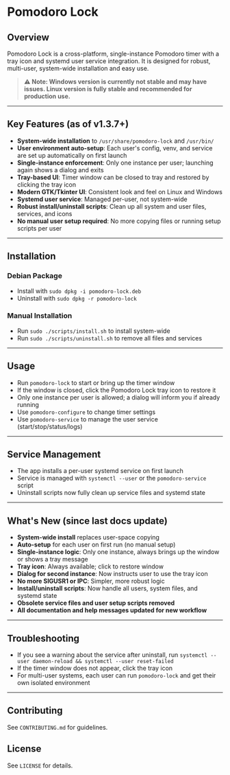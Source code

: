 # Pomodoro Lock

## Overview
Pomodoro Lock is a cross-platform, single-instance Pomodoro timer with a tray icon and systemd user service integration. It is designed for robust, multi-user, system-wide installation and easy use.

> **⚠️ Note: Windows version is currently not stable and may have issues. Linux version is fully stable and recommended for production use.**

---

## Key Features (as of v1.3.7+)
- **System-wide installation** to `/usr/share/pomodoro-lock` and `/usr/bin/`
- **User environment auto-setup**: Each user's config, venv, and service are set up automatically on first launch
- **Single-instance enforcement**: Only one instance per user; launching again shows a dialog and exits
- **Tray-based UI**: Timer window can be closed to tray and restored by clicking the tray icon
- **Modern GTK/Tkinter UI**: Consistent look and feel on Linux and Windows
- **Systemd user service**: Managed per-user, not system-wide
- **Robust install/uninstall scripts**: Clean up all system and user files, services, and icons
- **No manual user setup required**: No more copying files or running setup scripts per user

---

## Installation

### Debian Package
- Install with `sudo dpkg -i pomodoro-lock.deb`
- Uninstall with `sudo dpkg -r pomodoro-lock`

### Manual Installation
- Run `sudo ./scripts/install.sh` to install system-wide
- Run `sudo ./scripts/uninstall.sh` to remove all files and services

---

## Usage
- Run `pomodoro-lock` to start or bring up the timer window
- If the window is closed, click the Pomodoro Lock tray icon to restore it
- Only one instance per user is allowed; a dialog will inform you if already running
- Use `pomodoro-configure` to change timer settings
- Use `pomodoro-service` to manage the user service (start/stop/status/logs)

---

## Service Management
- The app installs a per-user systemd service on first launch
- Service is managed with `systemctl --user` or the `pomodoro-service` script
- Uninstall scripts now fully clean up service files and systemd state

---

## What's New (since last docs update)
- **System-wide install** replaces user-space copying
- **Auto-setup** for each user on first run (no manual setup)
- **Single-instance logic**: Only one instance, always brings up the window or shows a tray message
- **Tray icon**: Always available; click to restore window
- **Dialog for second instance**: Now instructs user to use the tray icon
- **No more SIGUSR1 or IPC**: Simpler, more robust logic
- **Install/uninstall scripts**: Now handle all users, system files, and systemd state
- **Obsolete service files and user setup scripts removed**
- **All documentation and help messages updated for new workflow**

---

## Troubleshooting
- If you see a warning about the service after uninstall, run `systemctl --user daemon-reload && systemctl --user reset-failed`
- If the timer window does not appear, click the tray icon
- For multi-user systems, each user can run `pomodoro-lock` and get their own isolated environment

---

## Contributing
See `CONTRIBUTING.md` for guidelines.

## License
See `LICENSE` for details. 